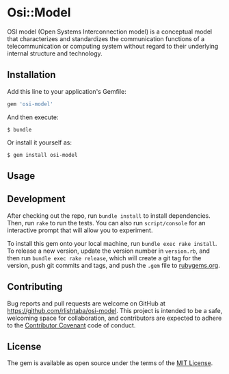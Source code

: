 # Osi::Model

OSI model (Open Systems Interconnection model) is a conceptual model that characterizes and standardizes the communication functions of a telecommunication or computing system without regard to their underlying internal structure and technology.

## Installation

Add this line to your application's Gemfile:

```ruby
gem 'osi-model'
```

And then execute:

    $ bundle

Or install it yourself as:

    $ gem install osi-model

## Usage

## Development

After checking out the repo, run `bundle install` to install dependencies. Then, run `rake` to run the tests. You can also run `script/console` for an interactive prompt that will allow you to experiment.

To install this gem onto your local machine, run `bundle exec rake install`. To release a new version, update the version number in `version.rb`, and then run `bundle exec rake release`, which will create a git tag for the version, push git commits and tags, and push the `.gem` file to [rubygems.org](https://rubygems.org).

## Contributing

Bug reports and pull requests are welcome on GitHub at https://github.com/rlishtaba/osi-model. This project is intended to be a safe, welcoming space for collaboration, and contributors are expected to adhere to the [Contributor Covenant](contributor-covenant.org) code of conduct.


## License

The gem is available as open source under the terms of the [MIT License](http://opensource.org/licenses/MIT).
